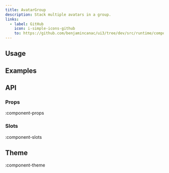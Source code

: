 ```yaml
---
title: AvatarGroup
description: Stack multiple avatars in a group.
links:
  - label: GitHub
    icon: i-simple-icons-github
    to: https://github.com/benjamincanac/ui3/tree/dev/src/runtime/components/AvatarGroup.vue
---
```


## Usage

## Examples

## API

### Props

:component-props

### Slots

:component-slots

## Theme

:component-theme
